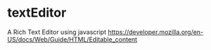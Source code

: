# textEditor
A Rich Text Editor using javascript
https://developer.mozilla.org/en-US/docs/Web/Guide/HTML/Editable_content
